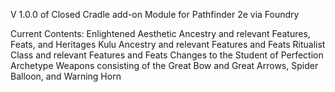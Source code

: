 V 1.0.0 of Closed Cradle add-on Module for Pathfinder 2e via Foundry 

Current Contents:
Enlightened Aesthetic Ancestry and relevant Features, Feats, and Heritages
Kulu Ancestry and relevant Features and Feats
Ritualist Class and relevant Features and Feats
Changes to the Student of Perfection Archetype
Weapons consisting of the Great Bow and Great Arrows, Spider Balloon, and Warning Horn
